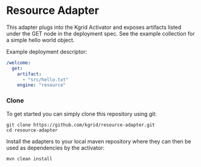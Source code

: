 # Resource Adapter
This adapter plugs into the Kgrid Activator and exposes artifacts listed under the GET node in the deployment spec.
See the example collection for a simple hello world object.

Example deployment descriptor:
```yaml
/welcome:
  get:
    artifact:
      - "src/hello.txt"
    engine: "resource"
```

### Clone
To get started you can simply clone this repository using git:
```
git clone https://github.com/kgrid/resource-adapter.git
cd resource-adapter
```
Install the adapters to your local maven repository where they can then be used as dependencies by the activator:
```
mvn clean install
```